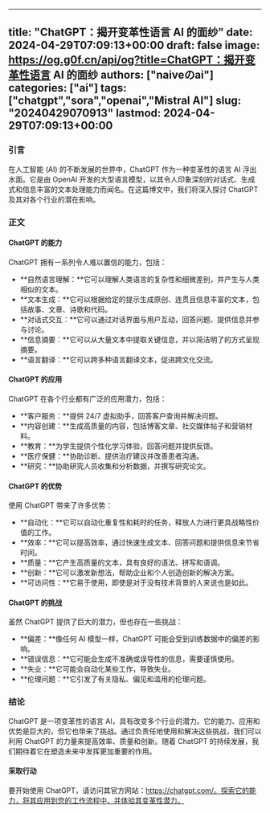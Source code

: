 
---
title: "ChatGPT：揭开变革性语言 AI 的面纱"
date: 2024-04-29T07:09:13+00:00
draft: false
image: https://og.g0f.cn/api/og?title=ChatGPT：揭开变革性语言 AI 的面纱
authors: ["naiveのai"]
categories: ["ai"]
tags: ["chatgpt","sora","openai","Mistral AI"]
slug: "20240429070913"
lastmod: 2024-04-29T07:09:13+00:00
---
### 引言

在人工智能 (AI) 的不断发展的世界中，ChatGPT 作为一种变革性的语言 AI 浮出水面。它是由 OpenAI 开发的大型语言模型，以其令人印象深刻的对话式、生成式和信息丰富的文本处理能力而闻名。在这篇博文中，我们将深入探讨 ChatGPT 及其对各个行业的潜在影响。

### 正文

#### ChatGPT 的能力

ChatGPT 拥有一系列令人难以置信的能力，包括：

- **自然语言理解：**它可以理解人类语言的复杂性和细微差别，并产生与人类相似的文本。
- **文本生成：**它可以根据给定的提示生成原创、连贯且信息丰富的文本，包括故事、文章、诗歌和代码。
- **对话式交互：**它可以通过对话界面与用户互动，回答问题、提供信息并参与讨论。
- **信息摘要：**它可以从大量文本中提取关键信息，并以简洁明了的方式呈现摘要。
- **语言翻译：**它可以跨多种语言翻译文本，促进跨文化交流。

#### ChatGPT 的应用

ChatGPT 在各个行业都有广泛的应用潜力，包括：

- **客户服务：**提供 24/7 虚拟助手，回答客户查询并解决问题。
- **内容创建：**生成高质量的内容，包括博客文章、社交媒体帖子和营销材料。
- **教育：**为学生提供个性化学习体验，回答问题并提供反馈。
- **医疗保健：**协助诊断、提供治疗建议并改善患者沟通。
- **研究：**协助研究人员收集和分析数据，并撰写研究论文。

#### ChatGPT 的优势

使用 ChatGPT 带来了许多优势：

- **自动化：**它可以自动化重复性和耗时的任务，释放人力进行更具战略性价值的工作。
- **效率：**它可以提高效率，通过快速生成文本、回答问题和提供信息来节省时间。
- **质量：**它产生高质量的文本，具有良好的语法、拼写和语调。
- **创新：**它可以激发新想法，帮助企业和个人创造创新的解决方案。
- **可访问性：**它易于使用，即使是对于没有技术背景的人来说也是如此。

#### ChatGPT 的挑战

虽然 ChatGPT 提供了巨大的潜力，但也存在一些挑战：

- **偏差：**像任何 AI 模型一样，ChatGPT 可能会受到训练数据中的偏差的影响。
- **错误信息：**它可能会生成不准确或误导性的信息，需要谨慎使用。
- **失业：**它可能会自动化某些工作，导致失业。
- **伦理问题：**它引发了有关隐私、偏见和滥用的伦理问题。

### 结论

ChatGPT 是一项变革性的语言 AI，具有改变多个行业的潜力。它的能力、应用和优势是巨大的，但它也带来了挑战。通过负责任地使用和解决这些挑战，我们可以利用 ChatGPT 的力量来提高效率、质量和创新。随着 ChatGPT 的持续发展，我们期待着它在塑造未来中发挥更加重要的作用。

#### 采取行动

要开始使用 ChatGPT，请访问其官方网站：https://chatgpt.com/。探索它的能力，将其应用到您的工作流程中，并体验其变革性潜力。